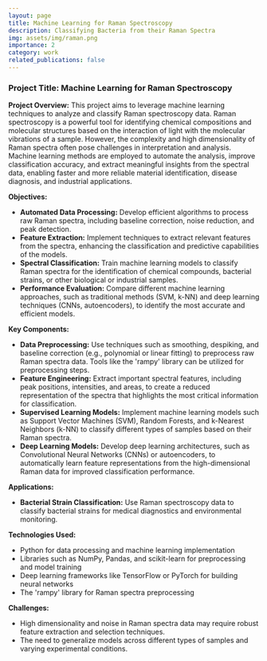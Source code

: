 ```yaml
---
layout: page
title: Machine Learning for Raman Spectroscopy
description: Classifying Bacteria from their Raman Spectra
img: assets/img/raman.png
importance: 2
category: work
related_publications: false
---
```


### Project Title: Machine Learning for Raman Spectroscopy

**Project Overview:**
This project aims to leverage machine learning techniques to analyze and classify Raman spectroscopy data. Raman spectroscopy is a powerful tool for identifying chemical compositions and molecular structures based on the interaction of light with the molecular vibrations of a sample. However, the complexity and high dimensionality of Raman spectra often pose challenges in interpretation and analysis. Machine learning methods are employed to automate the analysis, improve classification accuracy, and extract meaningful insights from the spectral data, enabling faster and more reliable material identification, disease diagnosis, and industrial applications.

**Objectives:**
- **Automated Data Processing:** Develop efficient algorithms to process raw Raman spectra, including baseline correction, noise reduction, and peak detection.
- **Feature Extraction:** Implement techniques to extract relevant features from the spectra, enhancing the classification and predictive capabilities of the models.
- **Spectral Classification:** Train machine learning models to classify Raman spectra for the identification of chemical compounds, bacterial strains, or other biological or industrial samples.
- **Performance Evaluation:** Compare different machine learning approaches, such as traditional methods (SVM, k-NN) and deep learning techniques (CNNs, autoencoders), to identify the most accurate and efficient models.

**Key Components:**
- **Data Preprocessing:** Use techniques such as smoothing, despiking, and baseline correction (e.g., polynomial or linear fitting) to preprocess raw Raman spectra data. Tools like the 'rampy' library can be utilized for preprocessing steps.
- **Feature Engineering:** Extract important spectral features, including peak positions, intensities, and areas, to create a reduced representation of the spectra that highlights the most critical information for classification.
- **Supervised Learning Models:** Implement machine learning models such as Support Vector Machines (SVM), Random Forests, and k-Nearest Neighbors (k-NN) to classify different types of samples based on their Raman spectra.
- **Deep Learning Models:** Develop deep learning architectures, such as Convolutional Neural Networks (CNNs) or autoencoders, to automatically learn feature representations from the high-dimensional Raman data for improved classification performance.

**Applications:**
- **Bacterial Strain Classification:** Use Raman spectroscopy data to classify bacterial strains for medical diagnostics and environmental monitoring.

**Technologies Used:**
- Python for data processing and machine learning implementation
- Libraries such as NumPy, Pandas, and scikit-learn for preprocessing and model training
- Deep learning frameworks like TensorFlow or PyTorch for building neural networks
- The 'rampy' library for Raman spectra preprocessing

**Challenges:**
- High dimensionality and noise in Raman spectra data may require robust feature extraction and selection techniques.
- The need to generalize models across different types of samples and varying experimental conditions.
